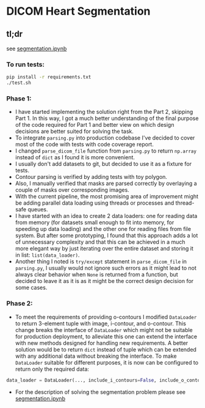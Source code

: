 # DICOM Heart Segmentation

## tl;dr
see [segmentation.ipynb](./segmentation.ipynb)

### To run tests:
```bash
pip install -r requirements.txt
./test.sh
```

### Phase 1:
* I have started implementing the solution right from the Part 2, skipping Part 1. In this way, I got a much better understanding of the final purpose of the code required for Part 1 and better view on which design decisions are better suited for solving the task.
* To integrate `parsing.py` into production codebase I've decided to cover most of the code with tests with code coverage report.
* I changed `parse_dicom_file` function from `parsing.py` to return `np.array` instead of `dict` as I found it is more convenient.
* I usually don't add datasets to git, but decided to use it as a fixture for tests.
* Contour parsing is verified by adding tests with toy polygon.
* Also, I manually verified that masks are parsed correctly by overlaying a couple of masks over corresponding images.
* With the current pipeline, the most promising area of improvement might be adding parallel data loading using threads or processes and thread-safe queues.
* I have started with an idea to create 2 data loaders: one for reading data from memory (for datasets small enough to fit into memory, for speeding up data loading) and the other one for reading files from file system. But after some prototyping, I found that this approach adds a lot of unnecessary complexity and that this can be achieved in a much more elegant way by just iterating over the entire dataset and storing it in list: `list(data_loader)`.
* Another thing I noted is `try/except` statement in `parse_dicom_file` in `parsing.py`, I usually would not ignore such errors as it might lead to not always clear behavior when `None` is returned from a function, but decided to leave it as it is as it might be the correct design decision for some cases. 

### Phase 2:
* To meet the requirements of providing o-contours I modified `DataLoader` to return 3-element tuple with image, i-contour, and o-contour. This change breaks the interface of `DataLoader` which might not be suitable for production deployment, to alleviate this one can extend the interface with new methods designed for handling new requirements. A better solution would be to return `dict` instead of tuple which can be extended with any additional data without breaking the interface. To make `DataLoader` suitable for different purposes, it is now can be configured to return only the required data: 
```python
data_loader = DataLoader(..., include_i_contours=False, include_o_contours=True)
```
* For the description of solving the segmentation problem please see [segmentation.ipynb](segmentation.ipynb)

